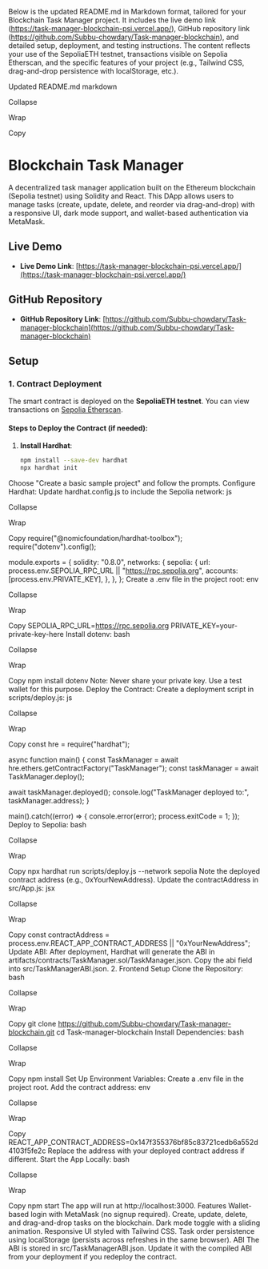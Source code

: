 Below is the updated README.md in Markdown format, tailored for your Blockchain Task Manager project. It includes the live demo link (https://task-manager-blockchain-psi.vercel.app/), GitHub repository link (https://github.com/Subbu-chowdary/Task-manager-blockchain), and detailed setup, deployment, and testing instructions. The content reflects your use of the SepoliaETH testnet, transactions visible on Sepolia Etherscan, and the specific features of your project (e.g., Tailwind CSS, drag-and-drop persistence with localStorage, etc.).

Updated README.md
markdown

Collapse

Wrap

Copy
# Blockchain Task Manager

A decentralized task manager application built on the Ethereum blockchain (Sepolia testnet) using Solidity and React. This DApp allows users to manage tasks (create, update, delete, and reorder via drag-and-drop) with a responsive UI, dark mode support, and wallet-based authentication via MetaMask.

## Live Demo
- **Live Demo Link**: [https://task-manager-blockchain-psi.vercel.app/](https://task-manager-blockchain-psi.vercel.app/)

## GitHub Repository
- **GitHub Repository Link**: [https://github.com/Subbu-chowdary/Task-manager-blockchain](https://github.com/Subbu-chowdary/Task-manager-blockchain)

## Setup

### 1. Contract Deployment
The smart contract is deployed on the **SepoliaETH testnet**. You can view transactions on [Sepolia Etherscan](https://sepolia.etherscan.io/).

#### Steps to Deploy the Contract (if needed):
1. **Install Hardhat**:
   ```bash
   npm install --save-dev hardhat
   npx hardhat init
Choose "Create a basic sample project" and follow the prompts.
Configure Hardhat:
Update hardhat.config.js to include the Sepolia network:
js

Collapse

Wrap

Copy
require("@nomicfoundation/hardhat-toolbox");
require("dotenv").config();

module.exports = {
  solidity: "0.8.0",
  networks: {
    sepolia: {
      url: process.env.SEPOLIA_RPC_URL || "https://rpc.sepolia.org",
      accounts: [process.env.PRIVATE_KEY],
    },
  },
};
Create a .env file in the project root:
env

Collapse

Wrap

Copy
SEPOLIA_RPC_URL=https://rpc.sepolia.org
PRIVATE_KEY=your-private-key-here
Install dotenv:
bash

Collapse

Wrap

Copy
npm install dotenv
Note: Never share your private key. Use a test wallet for this purpose.
Deploy the Contract:
Create a deployment script in scripts/deploy.js:
js

Collapse

Wrap

Copy
const hre = require("hardhat");

async function main() {
  const TaskManager = await hre.ethers.getContractFactory("TaskManager");
  const taskManager = await TaskManager.deploy();

  await taskManager.deployed();
  console.log("TaskManager deployed to:", taskManager.address);
}

main().catch((error) => {
  console.error(error);
  process.exitCode = 1;
});
Deploy to Sepolia:
bash

Collapse

Wrap

Copy
npx hardhat run scripts/deploy.js --network sepolia
Note the deployed contract address (e.g., 0xYourNewAddress).
Update the contractAddress in src/App.js:
jsx

Collapse

Wrap

Copy
const contractAddress = process.env.REACT_APP_CONTRACT_ADDRESS || "0xYourNewAddress";
Update ABI:
After deployment, Hardhat will generate the ABI in artifacts/contracts/TaskManager.sol/TaskManager.json.
Copy the abi field into src/TaskManagerABI.json.
2. Frontend Setup
Clone the Repository:
bash

Collapse

Wrap

Copy
git clone https://github.com/Subbu-chowdary/Task-manager-blockchain.git
cd Task-manager-blockchain
Install Dependencies:
bash

Collapse

Wrap

Copy
npm install
Set Up Environment Variables:
Create a .env file in the project root.
Add the contract address:
env

Collapse

Wrap

Copy
REACT_APP_CONTRACT_ADDRESS=0x147f355376bf85c83721cedb6a552d4103f5fe2c
Replace the address with your deployed contract address if different.
Start the App Locally:
bash

Collapse

Wrap

Copy
npm start
The app will run at http://localhost:3000.
Features
Wallet-based login with MetaMask (no signup required).
Create, update, delete, and drag-and-drop tasks on the blockchain.
Dark mode toggle with a sliding animation.
Responsive UI styled with Tailwind CSS.
Task order persistence using localStorage (persists across refreshes in the same browser).
ABI
The ABI is stored in src/TaskManagerABI.json.
Update it with the compiled ABI from your deployment if you redeploy the contract.
